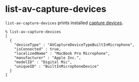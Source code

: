 # list-av-capture-devices

`list-av-capture-devices` prints installed [capture devices](https://developer.apple.com/documentation/avfoundation/avcapturedevice).

```
% list-av-capture-devices
[
  {
    "deviceType" : "AVCaptureDeviceTypeBuiltInMicrophone",
    "isConnected" : true,
    "localizedName" : "MacBook Pro Microphone",
    "manufacturer" : "Apple Inc.",
    "modelID" : "Digital Mic",
    "uniqueID" : "BuiltInMicrophoneDevice"
  }
]
```

